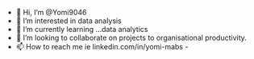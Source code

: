 - 👋 Hi, I’m @Yomi9046
- 👀 I’m interested in data analysis
- 🌱 I’m currently learning ...data analytics
- 💞️ I’m looking to collaborate on projects to organisational productivity.
- 📫 How to reach me ie linkedin.com/in/yomi-mabs
-<!---
Yomi9046/Yomi9046 is a ✨ special ✨ repository because its `README.md` (this file) appears on your GitHub profile.
You can click the Preview link to take a look at your changes.
--->
